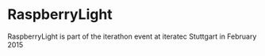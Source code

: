 # RaspberryLight
RaspberryLight is part of the iterathon event at iteratec Stuttgart in February 2015
